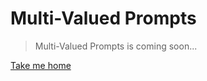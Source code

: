 # Multi-Valued Prompts

> Multi-Valued Prompts is coming soon...

[Take me home](https://www.framely.ai/)
